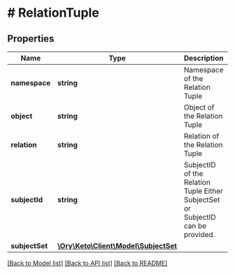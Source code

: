 # # RelationTuple

## Properties

Name | Type | Description | Notes
------------ | ------------- | ------------- | -------------
**namespace** | **string** | Namespace of the Relation Tuple |
**object** | **string** | Object of the Relation Tuple |
**relation** | **string** | Relation of the Relation Tuple |
**subjectId** | **string** | SubjectID of the Relation Tuple  Either SubjectSet or SubjectID can be provided. | [optional]
**subjectSet** | [**\Ory\Keto\Client\Model\SubjectSet**](SubjectSet.md) |  | [optional]

[[Back to Model list]](../../README.md#models) [[Back to API list]](../../README.md#endpoints) [[Back to README]](../../README.md)
